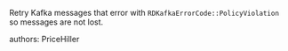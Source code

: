 Retry Kafka messages that error with `RDKafkaErrorCode::PolicyViolation` so messages are not lost.

authors: PriceHiller
